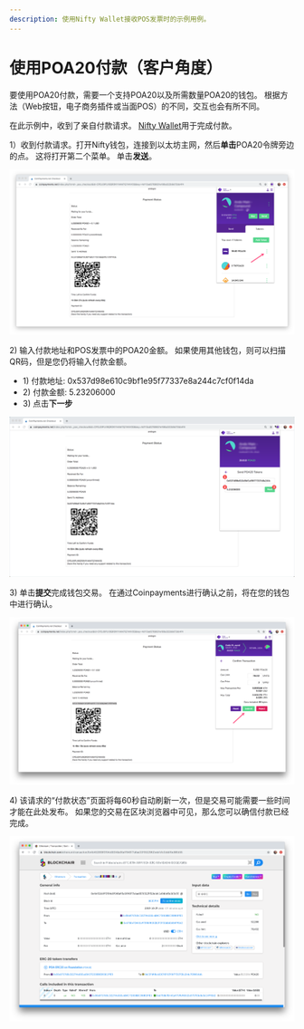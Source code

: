 ```yaml
---
description: 使用Nifty Wallet接收POS发票时的示例用例。
---
```


# 使用POA20付款（客户角度）

要使用POA20付款，需要一个支持POA20以及所需数量POA20的钱包。 根据方法（Web按钮，电子商务插件或当面POS）的不同，交互也会有所不同。 

在此示例中，收到了亲自付款请求。 [Nifty Wallet](https://www.poa.network/v/zhong-wen/for-users/wallets/nifty-wallet)用于完成付款。 

1）收到付款请求。打开Nifty钱包，连接到以太坊主网，然后**单击**POA20令牌旁边的点。 这将打开第二个菜单。 单击**发送**。

![](../../.gitbook/assets/nifty_1.png)

2\) 输入付款地址和POS发票中的POA20金额。 如果使用其他钱包，则可以扫描QR码，但是您仍将输入付款金额。

* 1\) 付款地址: 0x537d98e610c9bf1e95f77337e8a244c7cf0f14da
* 2\) 付款金额: 5.23206000
* 3\) 点击**下一步**

![&#x8F93;&#x5165;&#x5730;&#x5740;&#x548C;&#x91D1;&#x989D;&#x4EE5;&#x53D1;&#x9001;&#x4ED8;&#x6B3E;](../../.gitbook/assets/nifty2%20%281%29.png)

3\) 单击**提交**完成钱包交易。 在通过Coinpayments进行确认之前，将在您的钱包中进行确认。

![&#x70B9;&#x51FB;&#x63D0;&#x4EA4;](../../.gitbook/assets/nifty3.png)

4\) 该请求的“付款状态”页面将每60秒自动刷新一次，但是交易可能需要一些时间才能在此处发布。 如果您的交易在区块浏览器中可见，那么您可以确信付款已经完成。

![&#x5728;BlockChain Explorer&#x4E0A;&#x786E;&#x8BA4;&#x4EA4;&#x6613;](../../.gitbook/assets/blockchair.png)



